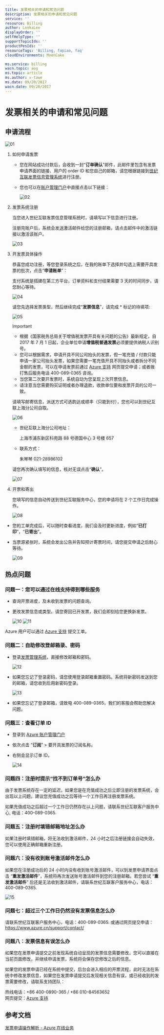 ```yaml
---
title: 发票相关的申请和常见问题
description: 发票相关的申请和常见问题
service: ''
resource: Billing
author: LenkaLee
displayOrder: ''
selfHelpType: ''
supportTopicIds: ''
productPesIds: ''
resourceTags: 'Billing, fapiao, faq'
cloudEnvironments: MoonCake

ms.service: billing
wacn.topic: aog
ms.topic: article
ms.author: v-tawe
ms.date: 09/20/2017
wacn.date: 09/20/2017
---
```

# 发票相关的申请和常见问题

## 申请流程

![01](media/aog-fapiao-process/01.png)

1. 如何申请发票

    - 您在网站成功付款后，会收到一封“**订单确认**”邮件，此邮件里包含有发票申请界面的链接、用户的 order ID 和您自己的邮箱，请您根据链接到[世纪互联发票信息管理系统](http://fapiao.cloud.21vianet.com/EmailAcount/Register)进行注册。
    - 您也可以在[账户管理门户](https://account.windowsazure.cn/Home/Index)中直接点击以下链接：
    
        ![02](media/aog-fapiao-process/02.png)

2. 发票系统注册

    当您进入世纪互联发票信息管理系统时，请填写以下信息进行注册。

    注册完账户后，系统会发送激活邮件给您的注册邮箱，请点击邮件中的激活链接以激活该账户。

    ![03](media/aog-fapiao-process/03.png)

3. 开发票具体操作

    恭喜您成功注册，等您登录系统之后，在我的账单下选择并勾选上需要开具发票的批次，点击“**申请账单**”：

    支付系统是搭建在第三方平台，订单资料和支付结果需要 3 天的时间同步，请您耐心等待。

    ![04](media/aog-fapiao-process/04.png)

    请您先选择发票类型，然后继续完成“**发票信息**”，请完成 * 标记的待填项:

    ![05](media/aog-fapiao-process/05.png)

    > [!IMPORTANT]
    > - 根据《国家税务总局关于增值税发票开具有关问题的公告》最新规定，自 2017 年 7 月 1 日起，企业单位申请**增值税普通发票**必须要提供纳税人识别号。
    > - 您可以根据需求，申请开具不同公司抬头的发票，但一笔充值 / 付款只能申请一家公司抬头发票，如果您需要一笔充值开具不同抬头或者拆分不同金额的发票，可以在申请发票前通过 [Azure 支持](https://www.azure.cn/support/contact/) 网页提交申请；或者拨打售后服务电话 400-089-0365 咨询。
    > - 当您第二次要开发票时，系统自动为您呈现上次开票信息。
    > - 请注意当您需要购买证明或者办理退款，收款单位要和发票开具的公司一致。

    请填写邮寄信息，派送方式可选韵达或顺丰（只能到付），您也可以到世纪互联上海分公司自取。

    ![06](media/aog-fapiao-process/06.png)

    - 世纪互联上海分公司地址：

        上海市浦东新区科苑路 88 号德国中心 3 号楼 657

    - 联系方式：

        朱琴琴 021-28986102

    请您再次确认填写的信息，核对无误点击“**确认**”。

    ![07](media/aog-fapiao-process/07.png)

4. 开票和寄出
    
    您填写的信息自动传送到世纪互联服务中心，您的申请将在 2 个工作日完成操作。

    ![08](media/aog-fapiao-process/08.png)

- 您的工单完成后，可以随时查看进度，我们会及时更新进度，例如“**已打印**”，“**已寄出**”。
- 当票源紧张时，系统会发出公告并告知预计寄票时间，请您提交申请之后耐心等待。

    ![09](media/aog-fapiao-process/09.png)

## 热点问题

### 问题一：您可以通过在线支持得到哪些服务

- 查询开票进度，及未收到发票的问题查询。
- 更改发票信息或类型。请您寄回已开发票，我们会即刻给您更换新发票。

    ![10](media/aog-fapiao-process/10.png)
    ![11](media/aog-fapiao-process/11.png)

Azure 用户可以通过 [Azure 支持](https://www.azure.cn/support/contact/) 提交工单。

### 问题二：自助修改登邮箱录、密码

- 登录[发票管理系统](http://fapiao.cloud.21vianet.com/EmailAcount/LoginView)，直接修改邮箱和密码。

    ![12](media/aog-fapiao-process/12.png)

- 如果您忘记了登录密码，请您使用登录邮箱重置密码。系统将新密码发送到您的邮箱，请您收到后用新密码登录。

    ![13](media/aog-fapiao-process/13.png)

- 如果您忘记了登录邮箱，请致电 400-089-0365，我们的客服会帮助您解决问题。

### 问题三：查看订单 ID

- 登录到 [Azure 账户管理门户](https://account.windowsazure.cn)
- 依次点击 “**订阅**” > 要开具发票的订阅名称。
- 右侧会显示订单 ID。

    ![14](media/aog-fapiao-process/14.png)

### 问题四：注册时提示“**找不到订单号**”怎么办

由于发票系统存在一定的延迟，如果您是在充值成功之后立即注册的发票系统，会出现以上问题，建议您充值成功之后等待一个工作日再注册发票系统。

如果充值成功之后超过一个工作日仍然存在以上问题，请联系世纪互联客户服务中心, 电话：400-089-0365.

### 问题五：注册时填错邮箱地址怎么办

如果注册时填错邮箱，将无法收到激活邮件，24 小时之后注册链接会自动失效，您可以使用正确邮箱重新注册。

### 问题六：没有收到账号激活邮件怎么办

如果您在注册成功后的 24 小时内没有收到账号激活邮件，可以到发票申请界面点击 “**重发激活邮件**”，系统将再次发送账号激活邮件到您的注册邮箱。若您尝试 “**重发激活邮件**” 后还是无法收到激活邮件，请联系世纪互联客户服务中心，电话：400-089-0365.

![15](media/aog-fapiao-process/15.png)

### 问题七：超过三个工作日仍然没有发票信息怎么办

请联系世纪互联客户服务中心，电话：400-089-0365. 或通过网页提交申请：https://www.azure.cn/support/contact/

### 问题八：发票信息有误怎么办

如果您在发票申请提交之前发现系统自动呈现的发票信息需要修改，您可以直接在当前页面修改，并继续申请发票，系统将会保存您修改之后的信息。

如果您的发票申请已经在系统中提交，后台会进入相应的开票流程，此时无法在系统中修改发票信息，如果您在发票申请提交后发现相关信息有误，或已经收到的发票需要修改，请联系支持团队：

热线电话：+86 400-0890-365 / +86 010-84563652<br>
网页提交：[Azure 支持](https://www.azure.cn/support/contact/)

## 参考文档

[发票申请操作解析 - Azure 在线业务](https://www.azure.cn/pricing/billing/azure-fapiao-process/)